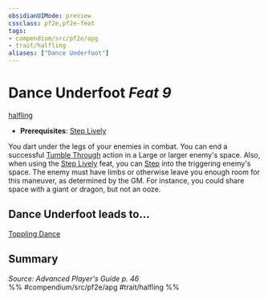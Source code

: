 ```yaml
---
obsidianUIMode: preview
cssclass: pf2e,pf2e-feat
tags:
- compendium/src/pf2e/apg
- trait/halfling
aliases: ["Dance Underfoot"]
---
```

# Dance Underfoot  *Feat 9*  
[halfling](/rules/traits/halfling.md)  

- **Prerequisites**: [Step Lively](/compendium/feats/step-lively-apg.md)

You dart under the legs of your enemies in combat. You can end a successful [Tumble Through](/rules/actions/tumble-through.md) action in a Large or larger enemy's space. Also, when using the [Step Lively](/compendium/feats/step-lively-apg.md) feat, you can [Step](/rules/actions/step.md) into the triggering enemy's space. The enemy must have limbs or otherwise leave you enough room for this maneuver, as determined by the GM. For instance, you could share space with a giant or dragon, but not an ooze.

## Dance Underfoot leads to...

[Toppling Dance](/compendium/feats/toppling-dance-apg.md)

## Summary

*Source: Advanced Player's Guide p. 46*  
%% #compendium/src/pf2e/apg #trait/halfling %%